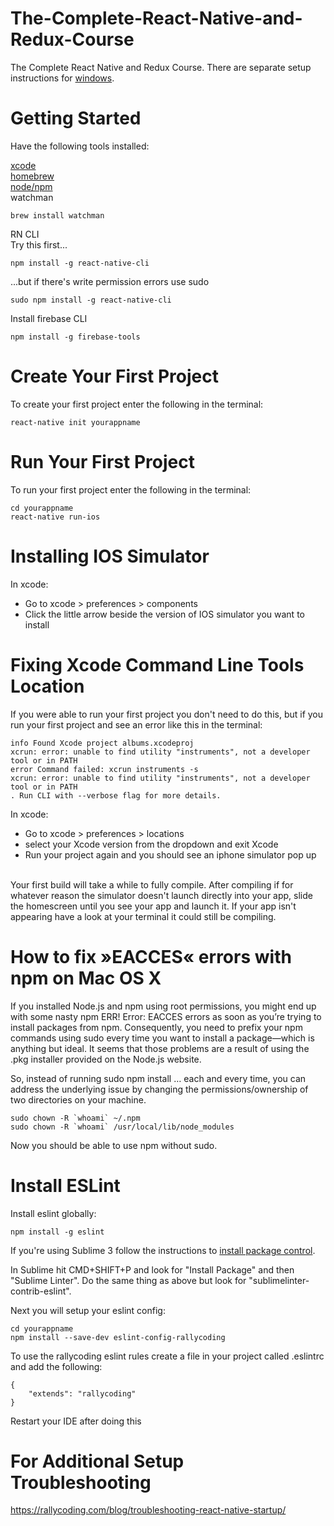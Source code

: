 # The-Complete-React-Native-and-Redux-Course

The Complete React Native and Redux Course.
There are separate setup instructions for [windows](https://www.udemy.com/the-complete-react-native-and-redux-course).

# Getting Started

Have the following tools installed:

[xcode](https://developer.apple.com/xcode/)<br/>
[homebrew](https://brew.sh/)<br/>
[node/npm](https://nodejs.org/en/download/)<br/>
watchman<br/>
```
brew install watchman
```
RN CLI<br/>
Try this first...
```
npm install -g react-native-cli
```
...but if there's write permission errors use sudo
```
sudo npm install -g react-native-cli
```
Install firebase CLI
```
npm install -g firebase-tools
```

# Create Your First Project
To create your first project enter the following in the terminal:
```
react-native init yourappname
```
# Run Your First Project
To run your first project enter the following in the terminal:
```
cd yourappname
react-native run-ios
```
# Installing IOS Simulator
In xcode:
* Go to xcode > preferences > components
* Click the little arrow beside the version of IOS simulator you want to install

# Fixing Xcode Command Line Tools Location
If you were able to run your first project you don't need to do this,
but if you run your first project and see an error like this in the terminal:
```
info Found Xcode project albums.xcodeproj
xcrun: error: unable to find utility "instruments", not a developer tool or in PATH
error Command failed: xcrun instruments -s
xcrun: error: unable to find utility "instruments", not a developer tool or in PATH
. Run CLI with --verbose flag for more details.
```
In xcode:
* Go to xcode > preferences > locations 
* select your Xcode version from the dropdown and exit Xcode
* Run your project again and you should see an iphone simulator pop up
<br/><br/>

Your first build will take a while to fully compile. After compiling if for whatever reason the simulator doesn't launch directly into your app, slide the homescreen until you see your app and launch it. If your app isn't appearing have a look at your terminal it could still be compiling.

# How to fix »EACCES« errors with npm on Mac OS X
If you installed Node.js and npm using root permissions, you might end up with some nasty npm ERR! Error: EACCES errors as soon as you’re trying to install packages from npm. Consequently, you need to prefix your npm commands using sudo every time you want to install a package—which is anything but ideal. It seems that those problems are a result of using the .pkg installer provided on the Node.js website.

So, instead of running sudo npm install … each and every time, you can address the underlying issue by changing the permissions/ownership of two directories on your machine.

```
sudo chown -R `whoami` ~/.npm
sudo chown -R `whoami` /usr/local/lib/node_modules
```

Now you should be able to use npm without sudo.

# Install ESLint

Install eslint globally:
```
npm install -g eslint
```
If you're using Sublime 3 follow the instructions to [install package control](https://packagecontrol.io/installation). 

In Sublime hit CMD+SHIFT+P and look for "Install Package" and then "Sublime Linter".
Do the same thing as above but look for "sublimelinter-contrib-eslint".

Next you will setup your eslint config:
```
cd yourappname
npm install --save-dev eslint-config-rallycoding
```
To use the rallycoding eslint rules create a file in your project called .eslintrc and add the following:
```
{
	"extends": "rallycoding"
}
```
Restart your IDE after doing this

# For Additional Setup Troubleshooting
https://rallycoding.com/blog/troubleshooting-react-native-startup/
